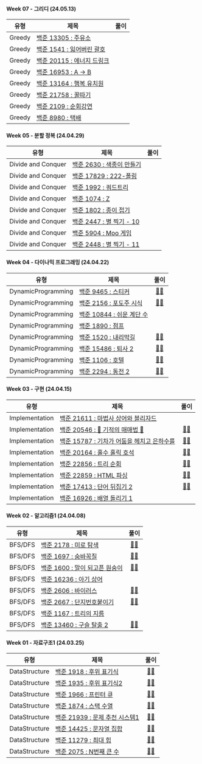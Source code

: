 #### Week 07 - 그리디 (24.05.13)

| 유형   | 제목                                                                | 풀이 |
| ------ | ------------------------------------------------------------------- | :--: |
| Greedy | [백준 13305 : 주유소](https://www.acmicpc.net/problem/13305)        |
| Greedy | [백준 1541 : 잃어버린 괄호](https://www.acmicpc.net/problem/1541)   |
| Greedy | [백준 20115 : 에너지 드링크](https://www.acmicpc.net/problem/20115) |
| Greedy | [백준 16953 : A → B](https://www.acmicpc.net/problem/16953)         |
| Greedy | [백준 13164 : 행복 유치원](https://www.acmicpc.net/problem/13164)   |      |
| Greedy | [백준 21758 : 꿀따기](https://www.acmicpc.net/problem/21758)        |
| Greedy | [백준 2109 : 순회강연](https://www.acmicpc.net/problem/2109)        |
| Greedy | [백준 8980 : 택배](https://www.acmicpc.net/problem/8980)            |

#### Week 05 - 분할 정복 (24.04.29)

| 유형               | 제목                                                              | 풀이 |
| ------------------ | ----------------------------------------------------------------- | :--: |
| Divide and Conquer | [백준 2630 : 색종이 만들기](https://www.acmicpc.net/problem/2630) |
| Divide and Conquer | [백준 17829 : 222-폴링](https://www.acmicpc.net/problem/17829)    |
| Divide and Conquer | [백준 1992 : 쿼드트리](https://www.acmicpc.net/problem/1992)      |
| Divide and Conquer | [백준 1074 : Z](https://www.acmicpc.net/problem/1074)             |
| Divide and Conquer | [백준 1802 : 종이 접기](https://www.acmicpc.net/problem/1802)     |
| Divide and Conquer | [백준 2447 : 별 찍기 - 10](https://www.acmicpc.net/problem/2447)  |
| Divide and Conquer | [백준 5904 : Moo 게임](https://www.acmicpc.net/problem/5904)      |
| Divide and Conquer | [백준 2448 : 별 찍기 - 11](https://www.acmicpc.net/problem/2448)  |


#### Week 04 - 다이나믹 프로그래밍 (24.04.22)

| 유형               | 제목                                                               | 풀이 |
| ------------------ | ------------------------------------------------------------------ | :--: |
| DynamicProgramming | [백준 9465 : 스티커](https://www.acmicpc.net/problem/9465)         | [👩‍💻](https://github.com/APS-Alogrithm-Problem-Solving/APS/blob/main/comgongdaeng/DynamicProgramming/BOJ_9465.py)
| DynamicProgramming | [백준 2156 : 포도주 시식](https://www.acmicpc.net/problem/2156)    | [👩‍💻](https://github.com/APS-Alogrithm-Problem-Solving/APS/blob/main/comgongdaeng/DynamicProgramming/BOJ_2156.py)
| DynamicProgramming | [백준 10844 : 쉬운 계단 수](https://www.acmicpc.net/problem/10844) | 
| DynamicProgramming | [백준 1890 : 점프](https://www.acmicpc.net/problem/1890)           | 
| DynamicProgramming | [백준 1520 : 내리막길](https://www.acmicpc.net/problem/1520)       | [👩‍💻](https://github.com/APS-Alogrithm-Problem-Solving/APS/blob/main/comgongdaeng/DynamicProgramming/BOJ_1520.py)
| DynamicProgramming | [백준 15486 : 퇴사 2](https://www.acmicpc.net/problem/15486)       | [👩‍💻](https://github.com/APS-Alogrithm-Problem-Solving/APS/blob/main/comgongdaeng/DynamicProgramming/BOJ_15486.py)
| DynamicProgramming | [백준 1106 : 호텔](https://www.acmicpc.net/problem/1106)           | [👩‍💻](https://github.com/APS-Alogrithm-Problem-Solving/APS/blob/main/comgongdaeng/DynamicProgramming/BOJ_1106.py)
| DynamicProgramming | [백준 2294 : 동전 2](https://www.acmicpc.net/problem/2294)         | [👩‍💻](https://github.com/APS-Alogrithm-Problem-Solving/APS/blob/main/comgongdaeng/DynamicProgramming/BOJ_2294.py)

#### Week 03 - 구현 (24.04.15)

| 유형    | 제목                                                                   | 풀이 |
| ------- | ---------------------------------------------------------------------- | :--: |
| Implementation | [백준 21611 : 마법사 상어와 블리자드](https://www.acmicpc.net/problem/21611)          | 
| Implementation | [백준 20546 : 🐜 기적의 매매법 🐜](https://www.acmicpc.net/problem/20546)           | [👩‍💻](https://github.com/APS-Alogrithm-Problem-Solving/APS/blob/main/comgongdaeng/Implementation/BOJ_20546.py)
| Implementation | [백준 15787 : 기차가 어둠을 헤치고 은하수를](https://www.acmicpc.net/problem/15787) | [👩‍💻](https://github.com/APS-Alogrithm-Problem-Solving/APS/blob/main/comgongdaeng/Implementation/BOJ_15787.py)
| Implementation | [백준 20164 : 홀수 홀릭 호석](https://www.acmicpc.net/problem/20164)      | [👩‍💻](https://github.com/APS-Alogrithm-Problem-Solving/APS/blob/main/comgongdaeng/Implementation/BOJ_20164.py)
| Implementation | [백준 22856 : 트리 순회](https://www.acmicpc.net/problem/22856)        | [👩‍💻](https://github.com/APS-Alogrithm-Problem-Solving/APS/blob/main/comgongdaeng/Implementation/BOJ_22856.py)
| Implementation | [백준 22859 : HTML 파싱](https://www.acmicpc.net/problem/22859)           | [👩‍💻](https://github.com/APS-Alogrithm-Problem-Solving/APS/blob/main/comgongdaeng/Implementation/BOJ_22859.py)
| Implementation | [백준 17413 : 단어 뒤집기 2](https://www.acmicpc.net/problem/17413)     | [👩‍💻](https://github.com/APS-Alogrithm-Problem-Solving/APS/blob/main/comgongdaeng/Implementation/BOJ_17413.py)
| Implementation | [백준 16926 : 배열 돌리기 1](https://www.acmicpc.net/problem/16926)        |


#### Week 02 - 알고리즘1 (24.04.08)

| 유형    | 제목                                                                   | 풀이 |
| ------- | ---------------------------------------------------------------------- | :--: |
| BFS/DFS | [백준 2178 : 미로 탐색](https://www.acmicpc.net/problem/2178)          | [👩‍💻](https://github.com/APS-Alogrithm-Problem-Solving/APS/blob/main/comgongdaeng/BFS_DFS/BOJ_2178.py)
| BFS/DFS | [백준 1697 : 숨바꼭질](https://www.acmicpc.net/problem/1697)           | [👩‍💻](https://github.com/APS-Alogrithm-Problem-Solving/APS/blob/main/comgongdaeng/BFS_DFS/BOJ_1697.py)
| BFS/DFS | [백준 1600 : 말이 되고픈 원숭이](https://www.acmicpc.net/problem/1600) | [👩‍💻](https://github.com/APS-Alogrithm-Problem-Solving/APS/blob/main/comgongdaeng/BFS_DFS/BOJ_1600.py)
| BFS/DFS | [백준 16236 : 아기 상어](https://www.acmicpc.net/problem/16236)        | 
| BFS/DFS | [백준 2606 : 바이러스](https://www.acmicpc.net/problem/2606)           | [👩‍💻](https://github.com/APS-Alogrithm-Problem-Solving/APS/blob/main/comgongdaeng/BFS_DFS/BOJ_2606.py)
| BFS/DFS | [백준 2667 : 단지번호붙이기](https://www.acmicpc.net/problem/2667)     | [👩‍💻](https://github.com/APS-Alogrithm-Problem-Solving/APS/blob/main/comgongdaeng/BFS_DFS/BOJ_2267.py)
| BFS/DFS | [백준 1167 : 트리의 지름](https://www.acmicpc.net/problem/1167)        | 
| BFS/DFS | [백준 13460 : 구슬 탈출 2](https://www.acmicpc.net/problem/13460)      | [👩‍💻](https://github.com/APS-Alogrithm-Problem-Solving/APS/blob/main/comgongdaeng/BFS_DFS/BOJ_13460.py)


#### Week 01 - 자료구조1 (24.03.25)

| 유형          | 제목                                                                    | 풀이 |
| ------------- | ----------------------------------------------------------------------- | :--: |
| DataStructure | [백준 1918 : 후위 표기식](https://www.acmicpc.net/problem/1918)         | [👩‍💻](https://github.com/APS-Alogrithm-Problem-Solving/APS/blob/main/comgongdaeng/DataStructure/BOJ_1918.py) 
| DataStructure | [백준 1935 : 후위 표기식2](https://www.acmicpc.net/problem/1935)        | [👩‍💻](https://github.com/APS-Alogrithm-Problem-Solving/APS/blob/main/comgongdaeng/DataStructure/BOJ_1935.py)
| DataStructure | [백준 1966 : 프린터 큐](https://www.acmicpc.net/problem/1966)           | [👩‍💻](https://github.com/APS-Alogrithm-Problem-Solving/APS/blob/main/comgongdaeng/DataStructure/BOJ_1966.py)
| DataStructure | [백준 1874 : 스택 수열](https://www.acmicpc.net/problem/1874)           | [👩‍💻](https://github.com/APS-Alogrithm-Problem-Solving/APS/blob/main/comgongdaeng/DataStructure/BOJ_1874.py)
| DataStructure | [백준 21939 : 문제 추천 시스템1](https://www.acmicpc.net/problem/21939) | [👩‍💻](https://github.com/APS-Alogrithm-Problem-Solving/APS/blob/main/comgongdaeng/DataStructure/BOJ_21939.py)
| DataStructure | [백준 14425 : 문자열 집합](https://www.acmicpc.net/problem/14425)       | [👩‍💻](https://github.com/APS-Alogrithm-Problem-Solving/APS/blob/main/comgongdaeng/DataStructure/BOJ_14425.py)
| DataStructure | [백준 11279 : 최대 힙](https://www.acmicpc.net/problem/11279)           | [👩‍💻](https://github.com/APS-Alogrithm-Problem-Solving/APS/blob/main/comgongdaeng/DataStructure/BOJ_11279.py)
| DataStructure | [백준 2075 : N번째 큰 수](https://www.acmicpc.net/problem/2075)         | [👩‍💻](https://github.com/APS-Alogrithm-Problem-Solving/APS/blob/main/comgongdaeng/DataStructure/BOJ_2075.py)